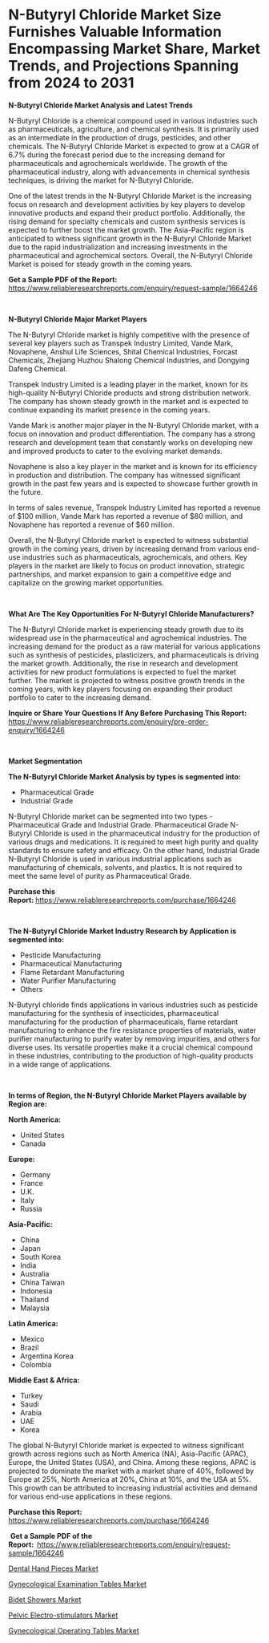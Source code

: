 <p><h1>N-Butyryl Chloride Market Size Furnishes Valuable Information Encompassing Market Share, Market Trends, and Projections Spanning from 2024 to 2031</h1></p><p><strong>N-Butyryl Chloride Market Analysis and Latest Trends</strong></p>
<p><p>N-Butyryl Chloride is a chemical compound used in various industries such as pharmaceuticals, agriculture, and chemical synthesis. It is primarily used as an intermediate in the production of drugs, pesticides, and other chemicals. The N-Butyryl Chloride Market is expected to grow at a CAGR of 6.7% during the forecast period due to the increasing demand for pharmaceuticals and agrochemicals worldwide. The growth of the pharmaceutical industry, along with advancements in chemical synthesis techniques, is driving the market for N-Butyryl Chloride.</p><p>One of the latest trends in the N-Butyryl Chloride Market is the increasing focus on research and development activities by key players to develop innovative products and expand their product portfolio. Additionally, the rising demand for specialty chemicals and custom synthesis services is expected to further boost the market growth. The Asia-Pacific region is anticipated to witness significant growth in the N-Butyryl Chloride Market due to the rapid industrialization and increasing investments in the pharmaceutical and agrochemical sectors. Overall, the N-Butyryl Chloride Market is poised for steady growth in the coming years.</p></p>
<p><strong>Get a Sample PDF of the Report:&nbsp;</strong> <a href="https://www.reliableresearchreports.com/enquiry/request-sample/1664246">https://www.reliableresearchreports.com/enquiry/request-sample/1664246</a></p>
<p>&nbsp;</p>
<p><strong>N-Butyryl Chloride Major Market Players</strong></p>
<p><p>The N-Butyryl Chloride market is highly competitive with the presence of several key players such as Transpek Industry Limited, Vande Mark, Novaphene, Anshul Life Sciences, Shital Chemical Industries, Forcast Chemicals, Zhejiang Huzhou Shalong Chemical Industries, and Dongying Dafeng Chemical. </p><p>Transpek Industry Limited is a leading player in the market, known for its high-quality N-Butyryl Chloride products and strong distribution network. The company has shown steady growth in the market and is expected to continue expanding its market presence in the coming years.</p><p>Vande Mark is another major player in the N-Butyryl Chloride market, with a focus on innovation and product differentiation. The company has a strong research and development team that constantly works on developing new and improved products to cater to the evolving market demands.</p><p>Novaphene is also a key player in the market and is known for its efficiency in production and distribution. The company has witnessed significant growth in the past few years and is expected to showcase further growth in the future.</p><p>In terms of sales revenue, Transpek Industry Limited has reported a revenue of $100 million, Vande Mark has reported a revenue of $80 million, and Novaphene has reported a revenue of $60 million.</p><p>Overall, the N-Butyryl Chloride market is expected to witness substantial growth in the coming years, driven by increasing demand from various end-use industries such as pharmaceuticals, agrochemicals, and others. Key players in the market are likely to focus on product innovation, strategic partnerships, and market expansion to gain a competitive edge and capitalize on the growing market opportunities.</p></p>
<p>&nbsp;</p>
<p><strong>What Are The Key Opportunities For N-Butyryl Chloride Manufacturers?</strong></p>
<p><p>The N-Butyryl Chloride market is experiencing steady growth due to its widespread use in the pharmaceutical and agrochemical industries. The increasing demand for the product as a raw material for various applications such as synthesis of pesticides, plasticizers, and pharmaceuticals is driving the market growth. Additionally, the rise in research and development activities for new product formulations is expected to fuel the market further. The market is projected to witness positive growth trends in the coming years, with key players focusing on expanding their product portfolio to cater to the increasing demand.</p></p>
<p><strong>Inquire or Share Your Questions If Any Before Purchasing This Report:</strong> <a href="https://www.reliableresearchreports.com/enquiry/pre-order-enquiry/1664246">https://www.reliableresearchreports.com/enquiry/pre-order-enquiry/1664246</a></p>
<p>&nbsp;</p>
<p><strong>Market Segmentation</strong></p>
<p><strong>The N-Butyryl Chloride Market Analysis by types is segmented into:</strong></p>
<p><ul><li>Pharmaceutical Grade</li><li>Industrial Grade</li></ul></p>
<p><p>N-Butyryl Chloride market can be segmented into two types - Pharmaceutical Grade and Industrial Grade. Pharmaceutical Grade N-Butyryl Chloride is used in the pharmaceutical industry for the production of various drugs and medications. It is required to meet high purity and quality standards to ensure safety and efficacy. On the other hand, Industrial Grade N-Butyryl Chloride is used in various industrial applications such as manufacturing of chemicals, solvents, and plastics. It is not required to meet the same level of purity as Pharmaceutical Grade.</p></p>
<p><strong>Purchase this Report:&nbsp;</strong><a href="https://www.reliableresearchreports.com/purchase/1664246">https://www.reliableresearchreports.com/purchase/1664246</a></p>
<p>&nbsp;</p>
<p><strong>The N-Butyryl Chloride Market Industry Research by Application is segmented into:</strong></p>
<p><ul><li>Pesticide Manufacturing</li><li>Pharmaceutical Manufacturing</li><li>Flame Retardant Manufacturing</li><li>Water Purifier Manufacturing</li><li>Others</li></ul></p>
<p><p>N-Butyryl chloride finds applications in various industries such as pesticide manufacturing for the synthesis of insecticides, pharmaceutical manufacturing for the production of pharmaceuticals, flame retardant manufacturing to enhance the fire resistance properties of materials, water purifier manufacturing to purify water by removing impurities, and others for diverse uses. Its versatile properties make it a crucial chemical compound in these industries, contributing to the production of high-quality products in a wide range of applications.</p></p>
<p>&nbsp;</p>
<p><strong>In terms of Region, the N-Butyryl Chloride Market Players available by Region are:</strong></p>
<p>
    <p> <strong> North America: </strong>
        <ul>
            <li>United States</li>
            <li>Canada</li>
        </ul>
        </p> 
    <p> <strong> Europe: </strong>
        <ul>
            <li>Germany</li>
            <li>France</li>
            <li>U.K.</li>
            <li>Italy</li>
            <li>Russia</li>
        </ul>
        </p> 
    <p> <strong> Asia-Pacific: </strong>
        <ul>
            <li>China</li>
            <li>Japan</li>
            <li>South Korea</li>
            <li>India</li>
            <li>Australia</li>
            <li>China Taiwan</li>
            <li>Indonesia</li>
            <li>Thailand</li>
            <li>Malaysia</li>
        </ul>
        </p> 
    <p> <strong> Latin America: </strong>
        <ul>
            <li>Mexico</li>
            <li>Brazil</li>
            <li>Argentina Korea</li>
            <li>Colombia</li>
        </ul>
        </p> 
    <p> <strong> Middle East & Africa: </strong>
        <ul>
            <li>Turkey</li>
            <li>Saudi</li>
            <li>Arabia</li>
            <li>UAE</li>
            <li>Korea</li>
        </ul>
    </p>
    </p>
<p><p>The global N-Butyryl Chloride market is expected to witness significant growth across regions such as North America (NA), Asia-Pacific (APAC), Europe, the United States (USA), and China. Among these regions, APAC is projected to dominate the market with a market share of 40%, followed by Europe at 25%, North America at 20%, China at 10%, and the USA at 5%. This growth can be attributed to increasing industrial activities and demand for various end-use applications in these regions.</p></p>
<p><strong>Purchase this Report: </strong><a href="https://www.reliableresearchreports.com/purchase/1664246">https://www.reliableresearchreports.com/purchase/1664246</a></p>
<p>&nbsp;<strong>Get a Sample PDF of the Report:&nbsp;&nbsp;</strong><a href="https://www.reliableresearchreports.com/enquiry/request-sample/1664246">https://www.reliableresearchreports.com/enquiry/request-sample/1664246</a></p>
<p><strong></strong></p>
<p><p><a href="https://issuu.com/reportprime-2/docs/dental-hand-pieces-market-size-2030.pptx">Dental Hand Pieces Market</a></p><p><a href="https://github.com/juancolorado15/Market-Research-Report-List-1/blob/main/gynecological-examination-tables-market.md">Gynecological Examination Tables Market</a></p><p><a href="https://issuu.com/reportprime-2/docs/bidet-showers-market-size-2030.pptx">Bidet Showers Market</a></p><p><a href="https://github.com/mohamedbakry57/Market-Research-Report-List-2/blob/main/pelvic-electro-stimulators-market.md">Pelvic Electro-stimulators Market</a></p><p><a href="https://github.com/dx0328/Market-Research-Report-List-1/blob/main/gynecological-operating-tables-market.md">Gynecological Operating Tables Market</a></p></p>